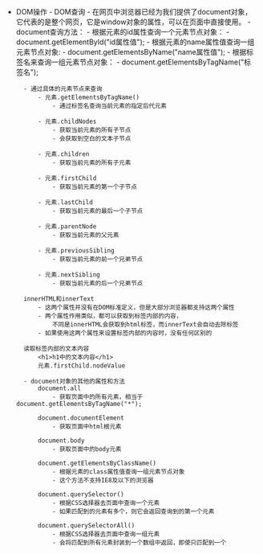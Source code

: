 - DOM操作
		- DOM查询
		- 在网页中浏览器已经为我们提供了document对象，
			它代表的是整个网页，它是window对象的属性，可以在页面中直接使用。
		- document查询方法：
			- 根据元素的id属性查询一个元素节点对象：
				- document.getElementById("id属性值");
			- 根据元素的name属性值查询一组元素节点对象:
				- document.getElementsByName("name属性值");
			- 根据标签名来查询一组元素节点对象：
				- document.getElementsByTagName("标签名");
				
		
	    - 通过具体的元素节点来查询
		    - 元素.getElementsByTagName()
			    - 通过标签名查询当前元素的指定后代元素
			
		    - 元素.childNodes
			    - 获取当前元素的所有子节点
			    - 会获取到空白的文本子节点
		
		    - 元素.children
			    - 获取当前元素的所有子元素
		
		    - 元素.firstChild
			    - 获取当前元素的第一个子节点
		
		    - 元素.lastChild
			    - 获取当前元素的最后一个子节点
		
		    - 元素.parentNode
			    - 获取当前元素的父元素
		
		    - 元素.previousSibling
			    - 获取当前元素的前一个兄弟节点
		
		    - 元素.nextSibling
			    - 获取当前元素的后一个兄弟节点
			
	    innerHTML和innerText
		    - 这两个属性并没有在DOM标准定义，但是大部分浏览器都支持这两个属性
		    - 两个属性作用类似，都可以获取到标签内部的内容，
			    不同是innerHTML会获取到html标签，而innerText会自动去除标签
		    - 如果使用这两个属性来设置标签内部的内容时，没有任何区别的	
		
	    读取标签内部的文本内容
		    <h1>h1中的文本内容</h1>
		    元素.firstChild.nodeValue
		
	    - document对象的其他的属性和方法
		    document.all
			    - 获取页面中的所有元素，相当于document.getElementsByTagName("*");
			
		    document.documentElement
			    - 获取页面中html根元素
			
		    document.body
			    - 获取页面中的body元素
			
		    document.getElementsByClassName()
			    - 根据元素的class属性值查询一组元素节点对象
			    - 这个方法不支持IE8及以下的浏览器
			
		    document.querySelector()
			    - 根据CSS选择器去页面中查询一个元素
			    - 如果匹配到的元素有多个，则它会返回查询到的第一个元素	
			
		    document.querySelectorAll()	
			    - 根据CSS选择器去页面中查询一组元素
			    - 会将匹配到所有元素封装到一个数组中返回，即使只匹配到一个